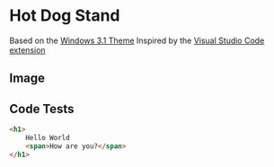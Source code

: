 # Hot Dog Stand
Based on the [Windows 3.1 Theme](https://blog.codinghorror.com/a-tribute-to-the-windows-31-hot-dog-stand-color-scheme/)
Inspired by the [Visual Studio Code extension](https://github.com/SomeKittens/VSC-HDS)

## Image

## Code Tests
```html
<h1>
    Hello World
    <span>How are you?</span>
</h1>
```
